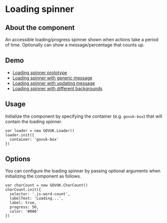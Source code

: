 # Loading spinner

## About the component

An accessible loading/progress spinner shown when actions take a period of time. Optionally can show a message/percentage that counts up.


## Demo

- [Loading spinner prototype](https://govuk-loader-prototype.herokuapp.com/components/loader)
- [Loading spinner with generic message](https://govuk-loader-prototype.herokuapp.com/components/loader-message)
- [Loading spinner with updating message](https://govuk-loader-prototype.herokuapp.com/components/loader-progress)
- [Loading spinner with different backgrounds](https://govuk-loader-prototype.herokuapp.com/components/loader-inverted)


## Usage
Initialize the component by specifying the container (e.g. ``govuk-box``) that will contain the loading spinner.
```
var loader = new GOVUK.Loader()
loader.init({
  container: 'govuk-box'
})
```

## Options
You can configure the loading spinner by passing optional arguments when initializing the component as follows.
```
var charCount = new GOVUK.CharCount()
charCount.init({
  selector: '.js-word-count',
  labelText: 'Loading...',
  label: true,
  progress: 50,
  color: '#000'
})
```
